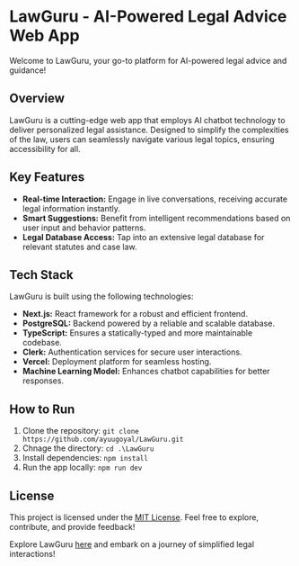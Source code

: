 # LawGuru - AI-Powered Legal Advice Web App

Welcome to LawGuru, your go-to platform for AI-powered legal advice and guidance!

## Overview

LawGuru is a cutting-edge web app that employs AI chatbot technology to deliver personalized legal assistance. Designed to simplify the complexities of the law, users can seamlessly navigate various legal topics, ensuring accessibility for all.

## Key Features

- **Real-time Interaction:** Engage in live conversations, receiving accurate legal information instantly.
- **Smart Suggestions:** Benefit from intelligent recommendations based on user input and behavior patterns.
- **Legal Database Access:** Tap into an extensive legal database for relevant statutes and case law.

## Tech Stack

LawGuru is built using the following technologies:

- **Next.js:** React framework for a robust and efficient frontend.
- **PostgreSQL:** Backend powered by a reliable and scalable database.
- **TypeScript:** Ensures a statically-typed and more maintainable codebase.
- **Clerk:** Authentication services for secure user interactions.
- **Vercel:** Deployment platform for seamless hosting.
- **Machine Learning Model:** Enhances chatbot capabilities for better responses.

## How to Run

1. Clone the repository: `git clone https://github.com/ayuugoyal/LawGuru.git`
2. Chnage the directory: `cd .\LawGuru`
3. Install dependencies: `npm install`
4. Run the app locally: `npm run dev`

## License

This project is licensed under the [MIT License](LICENSE). Feel free to explore, contribute, and provide feedback!

Explore LawGuru [here](https://github.com/ayuugoyal/LawGuru) and embark on a journey of simplified legal interactions!
